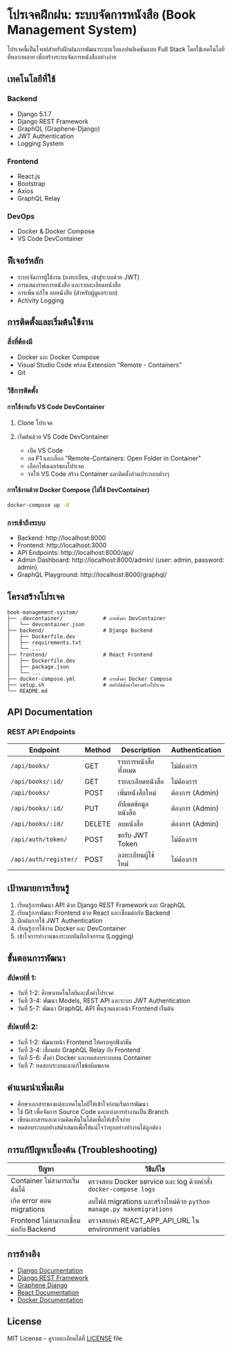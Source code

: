 # โปรเจคฝึกฝน: ระบบจัดการหนังสือ (Book Management System)

โปรเจคนี้เป็นโจทย์สำหรับฝึกฝนการพัฒนาระบบเว็บแอปพลิเคชันแบบ Full Stack โดยใช้เทคโนโลยีที่หลากหลาย เพื่อสร้างระบบจัดการหนังสืออย่างง่าย
## เทคโนโลยีที่ใช้

### Backend
- Django 5.1.7
- Django REST Framework
- GraphQL (Graphene-Django)
- JWT Authentication
- Logging System

### Frontend
- React.js
- Bootstrap
- Axios
- GraphQL Relay

### DevOps
- Docker & Docker Compose
- VS Code DevContainer

## ฟีเจอร์หลัก

- ระบบจัดการผู้ใช้งาน (ลงทะเบียน, เข้าสู่ระบบด้วย JWT)
- การแสดงรายการหนังสือ และรายละเอียดหนังสือ
- การเพิ่ม แก้ไข ลบหนังสือ (สำหรับผู้ดูแลระบบ)
- Activity Logging

## การติดตั้งและเริ่มต้นใช้งาน

### สิ่งที่ต้องมี
- Docker และ Docker Compose
- Visual Studio Code พร้อม Extension "Remote - Containers"
- Git

### วิธีการติดตั้ง

#### การใช้งานกับ VS Code DevContainer
1. Clone โปรเจค

2. เริ่มต้นด้วย VS Code DevContainer
   - เปิด VS Code
   - กด F1 และเลือก "Remote-Containers: Open Folder in Container"
   - เลือกโฟลเดอร์ของโปรเจค
   - รอให้ VS Code สร้าง Container และติดตั้งส่วนประกอบต่างๆ

#### การใช้งานด้วย Docker Compose (ไม่ใช้ DevContainer)
```bash
docker-compose up -d
```

### การเข้าถึงระบบ
- Backend: http://localhost:8000
- Frontend: http://localhost:3000
- API Endpoints: http://localhost:8000/api/
- Admin Dashboard: http://localhost:8000/admin/ (user: admin, password: admin)
- GraphQL Playground: http://localhost:8000/graphql/

## โครงสร้างโปรเจค

```
book-management-system/
├── .devcontainer/             # การตั้งค่า DevContainer
│   └── devcontainer.json
├── backend/                   # Django Backend
│   ├── Dockerfile.dev
│   ├── requirements.txt
│   └── ...
├── frontend/                  # React Frontend
│   ├── Dockerfile.dev
│   ├── package.json
│   └── ...
├── docker-compose.yml         # การตั้งค่า Docker Compose
├── setup.sh                   # สคริปต์ตั้งค่าโครงสร้างโปรเจค
└── README.md
```

## API Documentation

### REST API Endpoints

| Endpoint | Method | Description | Authentication |
|----------|--------|-------------|----------------|
| `/api/books/` | GET | รายการหนังสือทั้งหมด | ไม่ต้องการ |
| `/api/books/:id/` | GET | รายละเอียดหนังสือ | ไม่ต้องการ |
| `/api/books/` | POST | เพิ่มหนังสือใหม่ | ต้องการ (Admin) |
| `/api/books/:id/` | PUT | อัปเดตข้อมูลหนังสือ | ต้องการ (Admin) |
| `/api/books/:id/` | DELETE | ลบหนังสือ | ต้องการ (Admin) |
| `/api/auth/token/` | POST | ขอรับ JWT Token | ไม่ต้องการ |
| `/api/auth/register/` | POST | ลงทะเบียนผู้ใช้ใหม่ | ไม่ต้องการ |

## เป้าหมายการเรียนรู้

1. เรียนรู้การพัฒนา API ด้วย Django REST Framework และ GraphQL
2. เรียนรู้การพัฒนา Frontend ด้วย React และเชื่อมต่อกับ Backend
3. ฝึกฝนการใช้ JWT Authentication
4. เรียนรู้การใช้งาน Docker และ DevContainer
5. เข้าใจการทำงานของระบบบันทึกกิจกรรม (Logging)

## ขั้นตอนการพัฒนา

### สัปดาห์ที่ 1:
- วันที่ 1-2: ศึกษาเทคโนโลยีและตั้งค่าโปรเจค
- วันที่ 3-4: พัฒนา Models, REST API และระบบ JWT Authentication
- วันที่ 5-7: พัฒนา GraphQL API พื้นฐานและหน้า Frontend เริ่มต้น

### สัปดาห์ที่ 2:
- วันที่ 1-2: พัฒนาหน้า Frontend ให้ครบทุกฟังก์ชัน
- วันที่ 3-4: เชื่อมต่อ GraphQL Relay กับ Frontend
- วันที่ 5-6: ตั้งค่า Docker และทดสอบระบบบน Container
- วันที่ 7: ทดสอบระบบและแก้ไขข้อผิดพลาด

## คำแนะนำเพิ่มเติม

- ศึกษาเอกสารของแต่ละเทคโนโลยีให้เข้าใจก่อนเริ่มการพัฒนา
- ใช้ Git เพื่อจัดการ Source Code และแบ่งการทำงานเป็น Branch
- เขียนเอกสารและความคิดเห็นในโค้ดเพื่อให้เข้าใจง่าย
- ทดสอบระบบอย่างสม่ำเสมอเพื่อให้แน่ใจว่าทุกอย่างทำงานได้ถูกต้อง

## การแก้ปัญหาเบื้องต้น (Troubleshooting)

| ปัญหา | วิธีแก้ไข |
|-------|----------|
| Container ไม่สามารถเริ่มต้นได้ | ตรวจสอบ Docker service และ log ด้วยคำสั่ง `docker-compose logs` |
| เกิด error ตอน migrations | ลบไฟล์ migrations และสร้างใหม่ด้วย `python manage.py makemigrations` |
| Frontend ไม่สามารถเชื่อมต่อกับ Backend | ตรวจสอบค่า REACT_APP_API_URL ใน environment variables |

## การอ้างอิง

- [Django Documentation](https://docs.djangoproject.com/)
- [Django REST Framework](https://www.django-rest-framework.org/)
- [Graphene Django](https://docs.graphene-python.org/projects/django/en/latest/)
- [React Documentation](https://reactjs.org/docs/getting-started.html)
- [Docker Documentation](https://docs.docker.com/)

## License
MIT License - ดูรายละเอียดได้ที่ [LICENSE](LICENSE) file
